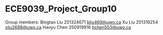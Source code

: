 # ECE9039_Project_Group10

Group members:
Bingtao Liu 251324671 bliu469@uwo.ca
Xu Liu 251319254 xliu2688@uwo.ca
Haoyu Chen 250919916 hchen553@uwo.ca

